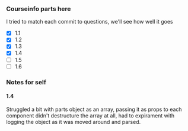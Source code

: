 ### Courseinfo parts here

I tried to match each commit to questions, we'll see how well it goes

- [x] 1.1
- [x] 1.2
- [x] 1.3
- [x] 1.4
- [ ] 1.5
- [ ] 1.6

### Notes for self
#### 1.4
Struggled a bit with parts object as an array, passing it as props to each component didn't destructure the array at all, had to expirament with logging the object as it was moved around and parsed. 